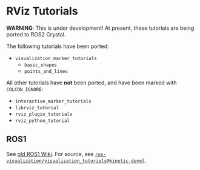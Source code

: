 # RViz Tutorials

**WARNING**: This is under development! At present, these tutorials are being
ported to ROS2 Crystal.

The following tutorials have been ported:

*   `visualization_marker_tutorials`
    *   `basic_shapes`
    *   `points_and_lines`

All other tutorials have **not** been ported, and have been marked with
`COLCON_IGNORE`:

*   `interactive_marker_tutorials`
*   `librviz_tutorial`
*   `rviz_plugin_tutorials`
*   `rviz_python_tutorial`

## ROS1

See [old ROS1 Wiki](http://wiki.ros.org/rviz/Tutorials). For source, see
[`ros-visualization/visualization_tutorials@kinetic-devel`](https://github.com/ros-visualization/visualization_tutorials/tree/kinetic-devel).
